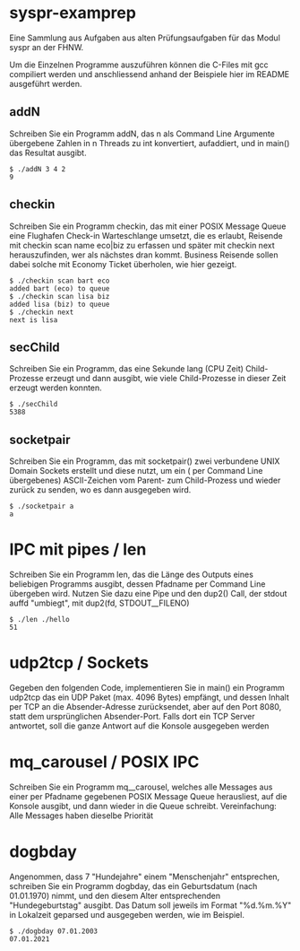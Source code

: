 # syspr-examprep

Eine Sammlung aus Aufgaben aus alten Prüfungsaufgaben für das Modul syspr an der FHNW.

Um die Einzelnen Programme auszuführen können die C-Files mit gcc compiliert werden und anschliessend anhand der
Beispiele hier im README ausgeführt werden.

## addN

Schreiben Sie ein Programm addN, das n als Command Line Argumente übergebene Zahlen
in n Threads zu int konvertiert, aufaddiert, und in main() das Resultat ausgibt.

```
$ ./addN 3 4 2 
9
```

## checkin

Schreiben Sie ein Programm checkin, das mit einer POSIX Message Queue eine Flughafen Check-in Warteschlange umsetzt, die
es erlaubt, Reisende mit checkin scan name eco|biz zu erfassen und später mit checkin next herauszufinden, wer als
nächstes dran kommt. Business Reisende sollen dabei solche mit Economy Ticket überholen, wie hier gezeigt.

```
$ ./checkin scan bart eco 
added bart (eco) to queue 
$ ./checkin scan lisa biz 
added lisa (biz) to queue 
$ ./checkin next
next is lisa
```

## secChild

Schreiben Sie ein Programm, das eine Sekunde lang (CPU Zeit) Child-Prozesse erzeugt und dann ausgibt, wie viele
Child-Prozesse in dieser Zeit erzeugt werden konnten.

```
$ ./secChild
5388
```

## socketpair

Schreiben Sie ein Programm, das mit socketpair() zwei verbundene UNIX Domain Sockets erstellt und diese nutzt, um ein (
per Command Line übergebenes) ASCII-Zeichen vom Parent- zum Child-Prozess und wieder zurück zu senden, wo es dann
ausgegeben wird.

```
$ ./socketpair a
a
```

# IPC mit pipes / len
Schreiben Sie ein Programm len, das die Länge des Outputs eines beliebigen Programms
ausgibt, dessen Pfadname per Command Line übergeben wird. Nutzen Sie dazu eine Pipe und
den dup2() Call, der stdout auffd "umbiegt", mit dup2(fd, STDOUT__FILENO)
```
$ ./len ./hello
51
```

# udp2tcp / Sockets
Gegeben den folgenden Code, implementieren Sie in main() ein Programm udp2tcp das ein
UDP Paket (max. 4096 Bytes) empfängt, und dessen Inhalt per TCP an die Absender-Adresse
zurücksendet, aber auf den Port 8080, statt dem ursprünglichen Absender-Port. Falls dort ein TCP Server antwortet, soll die ganze Antwort auf die Konsole ausgegeben werden

# mq_carousel / POSIX IPC
Schreiben Sie ein Programm mq__carousel, welches alle Messages aus einer per Pfadname
gegebenen POSIX Message Queue herausliest, auf die Konsole ausgibt, und dann wieder in
die Queue schreibt. Vereinfachung: Alle Messages haben dieselbe Priorität

# dogbday
Angenommen, dass 7 "Hundejahre" einem "Menschenjahr" entsprechen, schreiben Sie ein
Programm dogbday, das ein Geburtsdatum (nach 01.01.1970) nimmt, und den diesem Alter entsprechenden "Hundegeburtstag" ausgibt. Das Datum soll jeweils im Format "%d.%m.%Y"
in Lokalzeit geparsed und ausgegeben werden, wie im Beispiel.
```
$ ./dogbday 07.01.2003
07.01.2021
```
